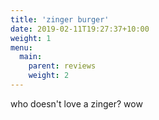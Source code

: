 ```yaml
---
title: 'zinger burger'
date: 2019-02-11T19:27:37+10:00
weight: 1
menu:
  main:
    parent: reviews
    weight: 2
---
```


who doesn't love a zinger? wow